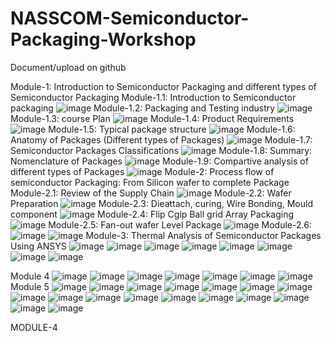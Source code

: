 # NASSCOM-Semiconductor-Packaging-Workshop
Document/upload on github

Module-1: Introduction to Semiconductor Packaging and different types of Semiconductor Packaging
Module-1.1: Introduction to Semiconductor packaging 
![image](https://github.com/user-attachments/assets/23b8e160-8b43-4673-b5ef-96f37242e4e0)
Module-1.2: Packaging and Testing industry
![image](https://github.com/user-attachments/assets/e5ac06f5-d843-4c77-ba4f-c4723362169c)
Module-1.3: course Plan
![image](https://github.com/user-attachments/assets/bea2f6b5-acac-4636-8ce3-1830180cc19d)
Module-1.4: Product Requirements
![image](https://github.com/user-attachments/assets/1b11f586-2ebf-4caf-a266-32d96c190f60)
Module-1.5: Typical package structure
![image](https://github.com/user-attachments/assets/d1869df5-9243-4c72-bfd2-89eb76cb6204)
Module-1.6: Anatomy of Packages (Different types of Packages)
![image](https://github.com/user-attachments/assets/144450b6-5811-4e08-bec6-88ad86c28b08)
Module-1.7: Semiconductor Packages Classifications
![image](https://github.com/user-attachments/assets/c379e57d-ad7b-42de-8cd9-65d74fae8393)
Module-1.8: Summary: Nomenclature of Packages
![image](https://github.com/user-attachments/assets/e849bbdd-9fd7-45d2-b19c-5d1b28588cbb)
Module-1.9: Compartive analysis of different types of Packages
![image](https://github.com/user-attachments/assets/396241d8-71ef-48b3-bdc5-9dbd3b670d6c)
Module-2: Process flow of semiconductor Packaging: From Silicon wafer to complete Package
Module-2.1: Review of the Supply Chain
![image](https://github.com/user-attachments/assets/9def4810-f885-4a23-baf3-57c7076ef3e6)
Module-2.2: Wafer Preparation
![image](https://github.com/user-attachments/assets/375aceb0-54a2-4b51-a75e-70bd9bf3cdae)
Module-2.3: Dieattach, curing, Wire Bonding, Mould component
![image](https://github.com/user-attachments/assets/ea76d4fe-edb3-4d1d-ad4c-1cc16ed76c79)
Module-2.4: Flip Cgip Ball grid Array Packaging
![image](https://github.com/user-attachments/assets/d453cb05-347b-415c-807a-ccafb2381cc0)
Module-2.5: Fan-out wafer Level Package
![image](https://github.com/user-attachments/assets/d2218033-36f7-41b5-9149-3518fbdf11fd)
Module-2.6:
![image](https://github.com/user-attachments/assets/b9913b8b-eb84-4c96-ab80-8633fd113e40)
![image](https://github.com/user-attachments/assets/6880177f-1e69-4c3a-a01c-32ae380fb391)
Module-3:  Thermal Analysis of Semiconductor Packages Using ANSYS
![image](https://github.com/user-attachments/assets/1f878195-391b-4841-a90d-af2b1e02abdc)
![image](https://github.com/user-attachments/assets/50f50c60-9fa4-4de2-8d59-85034ef36ff0)
![image](https://github.com/user-attachments/assets/6c55cd14-2969-446d-a1b4-1ff1f7406644)
![image](https://github.com/user-attachments/assets/a188ad1d-ab30-4cbf-9afe-30fd8d57660a)
![image](https://github.com/user-attachments/assets/114b49a6-3995-4f55-8912-9ee198aa7fc1)
![image](https://github.com/user-attachments/assets/07af220f-b956-4c36-bcf5-c96e1471e25b)
![image](https://github.com/user-attachments/assets/fad8828c-b026-4b32-88a9-128f3f147a49)
![image](https://github.com/user-attachments/assets/0c6e8545-8083-4e1a-b609-45f1855d85e9)


Module 4
![image](https://github.com/user-attachments/assets/72732912-d4b6-4876-9afc-b6b27e8252b3)
![image](https://github.com/user-attachments/assets/c5ca1be1-a578-418f-a47c-551d83a08093)
![image](https://github.com/user-attachments/assets/37b57122-bd24-4344-8d42-4b7a207b6a9b)
![image](https://github.com/user-attachments/assets/a9a6ff1b-fca3-42c5-9bfd-eb97a413a906)
![image](https://github.com/user-attachments/assets/bce0aaa8-e315-4074-ab94-74c869db4825)
![image](https://github.com/user-attachments/assets/53af1123-b849-4393-856e-390553388928)
![image](https://github.com/user-attachments/assets/ce39caa8-5beb-4acf-bb15-62a1cf40c212)
Module 5
![image](https://github.com/user-attachments/assets/304ad356-5158-444e-b931-2c09af07d1ca)
![image](https://github.com/user-attachments/assets/c6fc2e26-883f-4b19-aeab-ae6b390f9d6c)
![image](https://github.com/user-attachments/assets/27c95422-7ebd-49c2-9db6-e92a96d05065)
![image](https://github.com/user-attachments/assets/4bd9c374-5f04-475a-96cc-f25143f18e2d)
![image](https://github.com/user-attachments/assets/cd1f7275-ffbf-403c-8b84-c52f9ad81811)
![image](https://github.com/user-attachments/assets/b4df5e86-2b15-4872-9b8a-399d5c9016b4)
![image](https://github.com/user-attachments/assets/2a92850e-1477-44ab-97d7-2cfa9a06f4f9)
![image](https://github.com/user-attachments/assets/c75efa17-9216-43bd-87a6-865fb7d9cce6)
![image](https://github.com/user-attachments/assets/da2f3b80-97a3-4c70-bb5f-ad49eb6afcaf)
![image](https://github.com/user-attachments/assets/164ee500-9a42-4c61-bde7-859100c778dd)
![image](https://github.com/user-attachments/assets/b6b15aec-c044-4c71-8563-b7d734c6ce82)
![image](https://github.com/user-attachments/assets/059ba35b-0f75-4820-a2e1-4b818925d53a)
![image](https://github.com/user-attachments/assets/b778ff0d-cf14-4d6e-9560-2a75c2ebbacd)
![image](https://github.com/user-attachments/assets/2273416a-ff35-4643-ba58-52e0057eae53)
![image](https://github.com/user-attachments/assets/9cf506a0-f812-4ef0-b7a3-eeb30cabb1ff)
![image](https://github.com/user-attachments/assets/b9217385-a35c-4479-84cf-0704cfabbbcc)
![image](https://github.com/user-attachments/assets/7ab67b2f-0051-4ec2-b4e7-c77d03bfea67)











































 
 
 
 
 
 
 








MODULE-4
 
 
 
  
 

 



